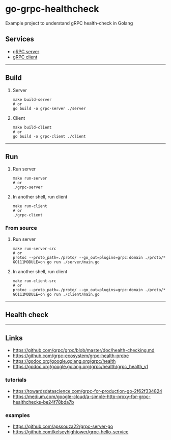 
# go-grpc-healthcheck
Example project to understand gRPC health-check in Golang

## Services

- [gRPC server](server)
- [gRPC client](client)

---

## Build

1. Server

    ```shell script
    make build-server
    # or
    go build -o grpc-server ./server
    ```

2. Client

    ```shell script
    make build-client
    # or
    go build -o grpc-client ./client
    ```

---

## Run

1. Run server

    ```shell script
    make run-server
    # or
    ./grpc-server
    ```

2. In another shell, run client
	
    ```shell script
    make run-client
    # or
    ./grpc-client
    ```

### From source

1. Run server

    ```shell script
    make run-server-src
    # or
    protoc --proto_path=./proto/ --go_out=plugins=grpc:domain ./proto/*
    GO111MODULE=on go run ./server/main.go
    ```

2. In another shell, run client
	
    ```shell script
    make run-client-src
    # or
    protoc --proto_path=./proto/ --go_out=plugins=grpc:domain ./proto/*
    GO111MODULE=on go run ./client/main.go
    ```

---

## Health check



---

## Links

- https://github.com/grpc/grpc/blob/master/doc/health-checking.md
- https://github.com/grpc-ecosystem/grpc-health-probe
- https://godoc.org/google.golang.org/grpc/health
- https://godoc.org/google.golang.org/grpc/health/grpc_health_v1

### tutorials
- https://towardsdatascience.com/grpc-for-production-go-2f62f334824
- https://medium.com/google-cloud/a-simple-http-proxy-for-grpc-healthchecks-be24f78bda7b

### examples
- https://github.com/apssouza22/grpc-server-go
- https://github.com/kelseyhightower/grpc-hello-service
